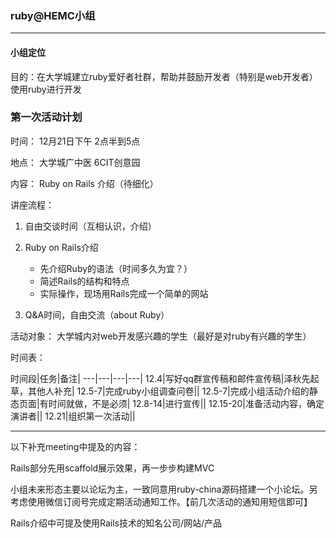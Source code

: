 ### ruby@HEMC小组

---
#### 小组定位

目的：在大学城建立ruby爱好者社群，帮助并鼓励开发者（特别是web开发者）使用ruby进行开发

### 第一次活动计划

时间： 12月21日下午 2点半到5点

地点： 大学城广中医 6CIT创意园

内容： Ruby on Rails 介绍（待细化）

讲座流程：

1. 自由交谈时间（互相认识，介绍）
2. Ruby on Rails介绍
	* 先介绍Ruby的语法（时间多久为宜？）
	* 简述Rails的结构和特点
	* 实际操作，现场用Rails完成一个简单的网站

3. Q&A时间，自由交流（about Ruby）

活动对象： 大学城内对web开发感兴趣的学生（最好是对ruby有兴趣的学生）

时间表：

时间段|任务|备注|
---|---|---|---|
12.4|写好qq群宣传稿和邮件宣传稿|泽秋先起草，其他人补充|
12.5-7|完成ruby小组调查问卷||
12.5-7|完成小组活动介绍的静态页面|有时间就做，不是必须|
12.8-14|进行宣传||
12.15-20|准备活动内容，确定演讲者||
12.21|组织第一次活动||

---
以下补充meeting中提及的内容：

Rails部分先用scaffold展示效果，再一步步构建MVC

小组未来形态主要以论坛为主，一致同意用ruby-china源码搭建一个小论坛。另考虑使用微信订阅号完成定期活动通知工作。【前几次活动的通知用短信即可】

Rails介绍中可提及使用Rails技术的知名公司/网站/产品
